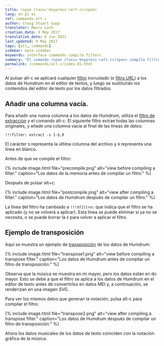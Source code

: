 ```yaml
---
title: <span class='keypress'>alt-c</span>
lang: en pl es
ref: commands-alt-c
author: Craig Stuart Sapp
translator: Mauro Loch
creation_date: 9 May 2017
translation_date: 6 Jun 2021
last_updated: 9 May 2017
tags: [all, commands]
sidebar: main_sidebar
keywords: interface commands compile filters
summary: "El comando <span class='keypress'>alt-c</span> compila filtros incrustados."
permalink: /commands/alt-c/index-ES.html
---
```


Al pulsar <span class="keypress">alt-c</span> se aplicará cualquier [filtro](/filter/) incrustado (o [filtro URL](/filter/url)) a los datos de Humdrum en el editor de textos, y luego se sustituirán los contenidos del editor de texto por los datos filtrados.


## Añadir una columna vacía.


Para añadir una nueva columna a los datos de Humdrum, utiliza el [filtro de extracción](/filter/extract) y el comando
<span class="keypress">alt-c</span>.  El siguiente filtro extrae todas las columnas originales, y añade una columna vacía al final de las líneas de datos:

```
!!!filter: extract -s 1-$,0
```

El carácter `$` representa la última columna del archivo y `0` representa una línea en blanco.


Antes de que se compile el filtro:

{% include image.html
file="precompile.png"
alt="view before compiling a filter."
caption="Los datos de la memoria antes de compilar un filtro."
%}


Después de pulsar alt+c:<span class="keypress"></span>

{% include image.html
file="postcompile.png"
alt="view after compiling a filter."
caption="Los datos de Humdrum después de compilar un filtro."
%}

La línea del filtro ha cambiado a `!!!Xfiltro:` que indica
que el filtro se ha aplicado (y no se volverá a aplicar).
Esta línea se puede eliminar si ya no se necesita, o se puede borrar la `X` para volver a aplicar el filtro.


## Ejemplo de transposición


Aquí se muestra un ejemplo de [transposición](/filter/transpose) de los datos de Humdrum:

{% include image.html
file="transpose1.png"
alt="view before compiling a transpose filter."
caption="Los datos de Humdrum antes de compilar un filtro de transposición."
%}

Observa que la música se muestra en mi mayor,
pero los datos están en do mayor.  Esto se debe a que el filtro se aplica a los datos de Humdrum en el editor de texto antes de convertirlos en datos MEI y, a continuación, se renderizan en una imagen SVG.

Para ver los mismos datos que generan la notación, pulsa <span class="keypress">alt-c</span> para compilar el filtro:

{% include image.html
file="transpose2.png"
alt="view after compiling a transpose filter."
caption="Los datos de Humdrum después de compilar un filtro de transposición."
%}

Ahora los datos musicales de los datos de texto coinciden con la notación gráfica de la música.










